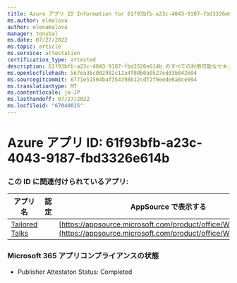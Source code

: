 ```yaml
---
title: Azure アプリ ID Information for 61f93bfb-a23c-4043-9187-fbd3326e614b
ms.author: elmalova
author: elenamalova
manager: tonybal
ms.date: 07/27/2022
ms.topic: article
ms.service: attestation
certification_type: attested
description: 61f93bfb-a23c-4043-9187-fbd3326e614b のすべての利用可能なセキュリティとコンプライアンス情報。
ms.openlocfilehash: 567ea36c002982c12a4f80b0a0527edd3b042604
ms.sourcegitcommit: 6771e51564baf354398b12cdf2f9eede6a8ce994
ms.translationtype: MT
ms.contentlocale: ja-JP
ms.lasthandoff: 07/27/2022
ms.locfileid: "67040015"
---
```

# <a name="azure-app-id-61f93bfb-a23c-4043-9187-fbd3326e614b"></a>Azure アプリ ID: 61f93bfb-a23c-4043-9187-fbd3326e614b


### <a name="apps-associated-with-this-id"></a>この ID に関連付けられているアプリ:
| **アプリ名** | **認定** | **AppSource で表示する** |
|--------------|---------------|-----------------------|
| [Tailored Talks](../forward/WA200004309.md) |  | [https://appsource.microsoft.com/product/office/WA200004309](https://appsource.microsoft.com/product/office/WA200004309) |

### <a name="microsoft-365-app-compliance-status"></a>Microsoft 365 アプリコンプライアンスの状態
- Publisher Attestaton Status: Completed

